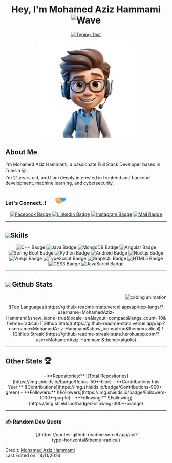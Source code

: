 <h1 align="center"><b>Hey, I'm Mohamed Aziz Hammami</b> <img src="https://media.giphy.com/media/hvRJCLFzcasrR4ia7z/giphy.gif" width="35" alt="Wave"></h1>

<p align="center">
  <a href="https://github.com/DenverCoder1/readme-typing-svg">
    <img src="https://readme-typing-svg.herokuapp.com?font=Time+New+Roman&color=cyan&size=25&center=true&vCenter=true&width=600&height=100&lines=Hey!+It's+Mohamed+Aziz+Hammami..&hearts;++;Self-taught+Full+Stack+Web+Developer;Software-Engineer,;Passionate+about+Development+and+Learning!" alt="Typing Text">
  </a>
</p>

<!-- Avatar Section -->
<p align="center">
  <img title="My Avatar" src="myavatar.webp" width="300px" alt="Avatar Image">
</p>

<!-- About Me Section -->
## About Me
I'm Mohamed Aziz Hammami, a passionate Full Stack Developer based in Tunisia 💻.  
I'm 21 years old, and I am deeply interested in frontend and backend development, machine learning, and cybersecurity.

<!-- Social Media Links -->
### <b>Let's Connect..!</b> <img src="https://github.com/0xAbdulKhalid/0xAbdulKhalid/raw/main/assets/mdImages/handshake.gif" width="80">
<p align="center">
  <a href="https://www.facebook.com/aziz.hammami.35110/" target="_blank"><img src="https://img.shields.io/badge/-MohamedAzizHammami-4267B2?style=flat&labelColor=4267B2&logo=facebook&logoColor=white" alt="Facebook Badge"></a>
  <a href="https://www.linkedin.com/in/aziz-ben-ismail-a111ba19a/" target="_blank"><img src="https://img.shields.io/badge/-MohamedAzizHammami-0e76a8?style=flat&labelColor=0e76a8&logo=linkedin&logoColor=white" alt="LinkedIn Badge"></a>
  <a href="https://www.instagram.com/azizbensmail/" target="_blank"><img src="https://img.shields.io/badge/-@azizhammami-e84393?style=flat&labelColor=e84393&logo=instagram&logoColor=white" alt="Instagram Badge"></a>
  <a href="mailto:aziz.270700@gmail.com"><img src="https://img.shields.io/badge/-aziz.hammami-c0392b?style=flat&labelColor=c0392b&logo=gmail&logoColor=white" alt="Mail Badge"></a>
</p>

---

<!-- Skills Section with Animations -->
## <img src="https://media2.giphy.com/media/QssGEmpkyEOhBCb7e1/giphy.gif?cid=ecf05e47a0n3gi1bfqntqmob8g9aid1oyj2wr3ds3mg700bl&rid=giphy.gif" width="25"><b>Skills</b>
<p align="center">
  <img src="https://img.shields.io/badge/-C++-00599C?style=for-the-badge&labelColor=black&logo=c%2B%2B&logoColor=00599C" alt="C++ Badge">
  <img src="https://img.shields.io/badge/-Java-007396?style=for-the-badge&labelColor=black&logo=java&logoColor=007396" alt="Java Badge">
  <img src="https://img.shields.io/badge/-MongoDB-4EA94B?style=for-the-badge&labelColor=black&logo=mongodb&logoColor=4EA94B" alt="MongoDB Badge">
  <img src="https://img.shields.io/badge/-Angular-DD0031?style=for-the-badge&labelColor=black&logo=angular&logoColor=DD0031" alt="Angular Badge">
  <img src="https://img.shields.io/badge/-SpringBoot-6DB33F?style=for-the-badge&labelColor=black&logo=spring&logoColor=6DB33F" alt="Spring Boot Badge">
  <img src="https://img.shields.io/badge/-Python-3776AB?style=for-the-badge&labelColor=black&logo=python&logoColor=3776AB" alt="Python Badge">
  <img src="https://img.shields.io/badge/-Android-3DDC84?style=for-the-badge&labelColor=black&logo=android&logoColor=3DDC84" alt="Android Badge">
  <img src="https://img.shields.io/badge/-Nuxt.js-00DC82?style=for-the-badge&labelColor=black&logo=nuxt.js&logoColor=00DC82" alt="Nuxt.js Badge">
  <img src="https://img.shields.io/badge/-Vue.js-42b883?style=for-the-badge&labelColor=black&logo=vue.js&logoColor=42b883" alt="Vue.js Badge">
  <img src="https://img.shields.io/badge/-TypeScript-3178C6?style=for-the-badge&labelColor=black&logo=typescript&logoColor=3178C6" alt="TypeScript Badge">
  <img src="https://img.shields.io/badge/-GraphQL-E10098?style=for-the-badge&labelColor=black&logo=graphql&logoColor=E10098" alt="GraphQL Badge">
  <img src="https://img.shields.io/badge/-HTML5-E34F26?style=for-the-badge&labelColor=black&logo=html5&logoColor=E34F26" alt="HTML5 Badge">
  <img src="https://img.shields.io/badge/-CSS3-1572B6?style=for-the-badge&labelColor=black&logo=css3&logoColor=1572B6" alt="CSS3 Badge">
  <img src="https://img.shields.io/badge/-JavaScript-F7DF1E?style=for-the-badge&labelColor=black&logo=javascript&logoColor=F7DF1E" alt="JavaScript Badge">
</p>

---

<!-- Github Stats Section -->
## <img src="https://media.giphy.com/media/iY8CRBdQXODJSCERIr/giphy.gif" width="35"><b> Github Stats </b>
<p align="right">
  <img width="200px" height="200px" src="https://media.giphy.com/media/TEnXkcsHrP4YedChhA/giphy.gif" alt="coding animation"/>
</p>

<p align="center">
  ![Top Languages](https://github-readme-stats.vercel.app/api/top-langs/?username=MohamedAziz-Hammami&show_icons=true&locale=en&layout=compact&langs_count=10&theme=radical)
  ![Github Stats](https://github-readme-stats.vercel.app/api?username=MohamedAziz-Hammami&show_icons=true&theme=radical)
  ![GitHub Streak](https://github-readme-streak-stats.herokuapp.com/?user=MohamedAziz-Hammami&theme=algolia)
</p>

---

<!-- Additional Stats Section -->
## <b>Other Stats</b> 🏆
<p align="center">
  - **Repositories:** ![Total Repositories](https://img.shields.io/badge/Repos-50+-blue)
  - **Contributions this Year:** ![Contributions](https://img.shields.io/badge/Contributions-900+-green)
  - **Followers:** ![Followers](https://img.shields.io/badge/Followers-1000+-purple)
  - **Following:** ![Following](https://img.shields.io/badge/Following-300+-orange)
</p>

---

### ✍️ Random Dev Quote
<p align="center">
  ![](https://quotes-github-readme.vercel.app/api?type=horizontal&theme=radical)
</p>

Credit: [Mohamed Aziz Hammami](https://github.com/MohamedAziz-Hammami)  
Last Edited on: 14/11/2024
